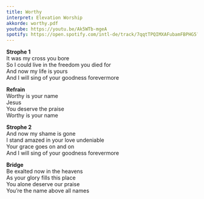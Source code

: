 ```yaml
---
title: Worthy
interpret: Elevation Worship
akkorde: worthy.pdf
youtube: https://youtu.be/Ak5WTb-mgeA
spotify: https://open.spotify.com/intl-de/track/7qqtTPQIMXAFubamFBPHG5?si=372e1a0746ee41b7
---
```


**Strophe 1**  
It was my cross you bore  
So I could live in the freedom you died for  
And now my life is yours  
And I will sing of your goodness forevermore  

**Refrain**  
Worthy is your name  
Jesus  
You deserve the praise  
Worthy is your name  

**Strophe 2**  
And now my shame is gone  
I stand amazed in your love undeniable  
Your grace goes on and on  
And I will sing of your goodness forevermore  

**Bridge**  
Be exalted now in the heavens  
As your glory fills this place  
You alone deserve our praise  
You’re the name above all names
